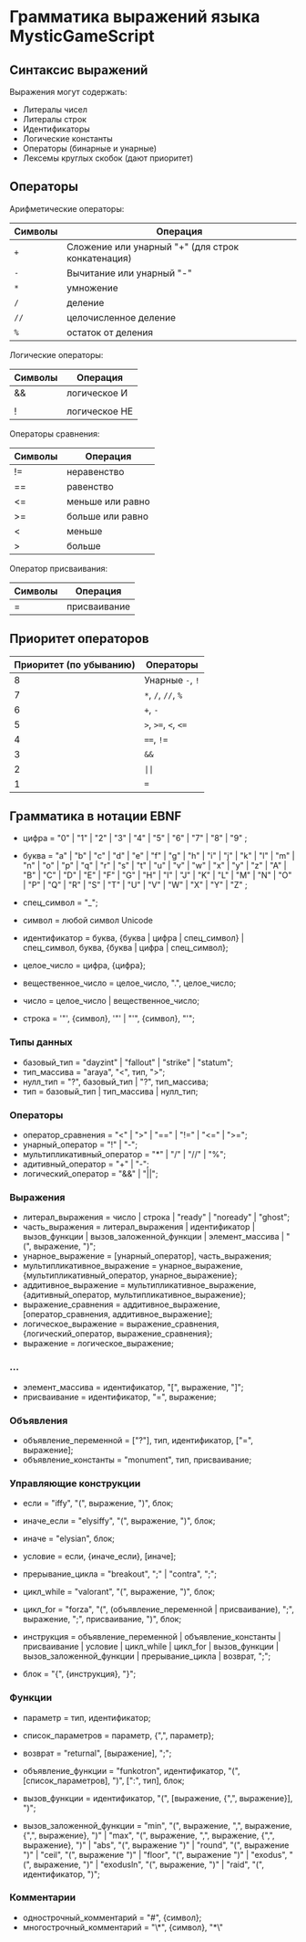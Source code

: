 # Грамматика выражений языка MysticGameScript

## Синтаксис выражений

Выражения могут содержать:

- Литералы чисел
- Литералы строк
- Идентификаторы
- Логические константы
- Операторы (бинарные и унарные)
- Лексемы круглых скобок (дают приоритет)

## Операторы

Арифметические операторы:

| Символы | Операция                                          |
| ------- | ------------------------------------------------  |
| `+`     | Сложение или унарный "+" (для строк конкатенация) |
| `-`     | Вычитание или унарный "-"                         |
| `*`     | умножение                                         |
| `/`     | деление                                           |
| `//`    | целочисленное деление                             |
| `%`     | остаток от деления                                |

Логические операторы:

| Символы | Операция              |
| ------- | --------------------- |
| &&      | логическое И          |
| ||      | логическое ИЛИ        |
| !       | логическое НЕ         |

Операторы сравнения:

| Символы | Операция              |
| ------- | --------------------- |
| !=      | неравенство           |
| ==      | равенство             |
| <=      | меньше или равно      |
| >=      | больше или равно      |
| <       | меньше                |
| >       | больше                |

Оператор присваивания:

| Символы | Операция              |
| ------- | --------------------- |
| =       | присваивание          |

## Приоритет операторов

| Приоритет (по убыванию) | Операторы            |
| ----------------------- | -------------        |
| 8                       | Унарные `-`, `!`     |
| 7                       | `*`, `/`, `//`, `%`  |
| 6                       | `+`, `-`             |
| 5                       | `>`, `>=`, `<`, `<=` |
| 4                       | `==`, `!=`           |
| 3                       | `&&`                 |
| 2                       | `\|\|`               |
| 1                       | `=`                  |

## Грамматика в нотации EBNF

* цифра = "0" | "1" | "2" | "3" | "4" | "5" | "6" | "7" | "8" | "9" ;

* буква = "a" | "b" | "c" | "d" | "e" | "f" | "g" | "h" | "i" | "j" 
       | "k" | "l" | "m" | "n" | "o" | "p" | "q" | "r" | "s" | "t" 
       | "u" | "v" | "w" | "x" | "y" | "z" 
       | "A" | "B" | "C" | "D" | "E" | "F" | "G" | "H" | "I" | "J" 
       | "K" | "L" | "M" | "N" | "O" | "P" | "Q" | "R" | "S" | "T" 
       | "U" | "V" | "W" | "X" | "Y" | "Z" ;

* спец_символ = "_";

* символ = любой символ Unicode

* идентификатор = буква, {буква | цифра | спец_символ}
              | спец_символ, буква, {буква | цифра | спец_символ};

* целое_число = цифра, {цифра};
* вещественное_число = целое_число, ".", целое_число;
* число = целое_число | вещественное_число;
* строка = '"', {символ}, '"' | "'", {символ}, "'";

### Типы данных
* базовый_тип = "dayzint" | "fallout" | "strike" | "statum";
* тип_массива = "araya", "<", тип, ">";
* нулл_тип = "?", базовый_тип | "?", тип_массива;
* тип = базовый_тип | тип_массива | нулл_тип;

### Операторы
* оператор_сравнения = "<" | ">" | "==" | "!=" | "<=" | ">=";
* унарный_оператор = "!" | "-";
* мультипликативный_оператор = "*" | "/" | "//" | "%";
* адитивный_оператор = "+" | "-";
* логический_оператор = "&&" | "||";

### Выражения
* литерал_выражения = число | строка | "ready" | "noready" | "ghost";
* часть_выражения = литерал_выражения | идентификатор 
              | вызов_функции | вызов_заложенной_функции
              | элемент_массива | "(", выражение, ")";
* унарное_выражение = [унарный_оператор], часть_выражения;
* мультипликативное_выражение = унарное_выражение, {мультипликативный_оператор, унарное_выражение};
* аддитивное_выражение = мультипликативное_выражение, {адитивный_оператор, мультипликативное_выражение};
* выражение_сравнения = аддитивное_выражение, [оператор_сравнения, аддитивное_выражение];
* логическое_выражение = выражение_сравнения, {логический_оператор, выражение_сравнения};
* выражение = логическое_выражение;

### ...
* элемент_массива = идентификатор, "[", выражение, "]";
* присваивание = идентификатор, "=", выражение;

### Объявления
* объявление_переменной = ["?"], тип, идентификатор, ["=", выражение];
* объявление_константы = "monument", тип, присваивание;

### Управляющие конструкции
* если = "iffy", "(", выражение, ")", блок;
* иначе_если = "elysiffy", "(", выражение, ")", блок;
* иначе = "elysian", блок;
* условие = если, {иначе_если}, [иначе];

* прерывание_цикла = "breakout", ";" | "contra", ";";
* цикл_while = "valorant", "(", выражение, ")", блок;
* цикл_for = "forza", "(", (объявление_переменной | присваивание), ";", выражение, ";", присваивание, ")", блок;

* инструкция = объявление_переменной | объявление_константы | присваивание | условие 
              | цикл_while | цикл_for | вызов_функции | вызов_заложенной_функции
              | прерывание_цикла | возврат, ";";
* блок = "{", {инструкция}, "}";

### Функции
* параметр = тип, идентификатор;
* список_параметров = параметр, {",", параметр};
* возврат = "returnal", [выражение], ";";
* объявление_функции = "funkotron", идентификатор, "(", [список_параметров], ")", [":", тип], блок;
* вызов_функции = идентификатор, "(", [выражение, {",", выражение}], ")";

* вызов_заложенной_функции = "min", "(", выражение, ",", выражение, {",", выражение}, ")" 
                     | "max", "(", выражение, ",", выражение, {",", выражение}, ")"
                     | "abs", "(", выражение ")"
                     | "round", "(", выражение ")"
                     | "ceil", "(", выражение ")"
                     | "floor", "(", выражение ")"
                     | "exodus", "(", выражение, ")"
                     | "exodusln", "(", выражение, ")"
                     | "raid", "(", идентификатор, ")";

### Комментарии

* однострочный_комментарий = "#", {символ};
* многострочный_комментарий = "\\\*", {символ}, "\*\\"